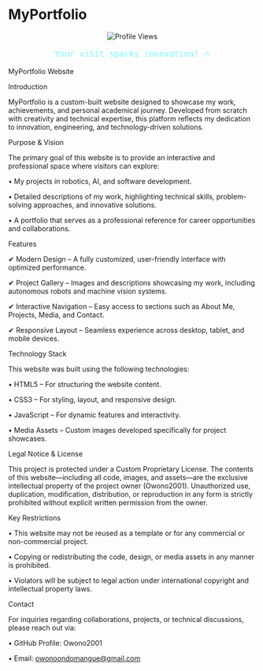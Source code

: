 # MyPortfolio

<div align="center">
  <img src="https://komarev.com/ghpvc/?username=Owono2001&style=flat-square&color=7DF9FF" alt="Profile Views">
  <p style="font-family: 'Space Mono', monospace; color: #7DF9FF; font-size: 1.2em;">Your visit sparks innovation! 🔥</p>
</div>

MyPortfolio Website


Introduction


MyPortfolio is a custom-built website designed to showcase my work, achievements, and personal academical journey. Developed from scratch with creativity and technical expertise, this platform reflects my dedication to innovation, engineering, and technology-driven solutions.


Purpose & Vision


The primary goal of this website is to provide an interactive and professional space where visitors can explore:

• My projects in robotics, AI, and software development.

• Detailed descriptions of my work, highlighting technical skills, problem-solving approaches, and innovative solutions.

• A portfolio that serves as a professional reference for career opportunities and collaborations.


Features

✔ Modern Design – A fully customized, user-friendly interface with optimized performance.

✔ Project Gallery – Images and descriptions showcasing my work, including autonomous robots and machine vision systems.

✔ Interactive Navigation – Easy access to sections such as About Me, Projects, Media, and Contact.

✔ Responsive Layout – Seamless experience across desktop, tablet, and mobile devices.


Technology Stack


This website was built using the following technologies:

• HTML5 – For structuring the website content.

• CSS3 – For styling, layout, and responsive design.

• JavaScript – For dynamic features and interactivity.

• Media Assets – Custom images developed specifically for project showcases.


Legal Notice & License


This project is protected under a Custom Proprietary License. The contents of this website—including all code, images, and assets—are the exclusive intellectual property of the project owner (Owono2001). Unauthorized use, duplication, modification, distribution, or reproduction in any form is strictly prohibited without explicit written permission from the owner.


Key Restrictions


• This website may not be reused as a template or for any commercial or non-commercial project.

• Copying or redistributing the code, design, or media assets in any manner is prohibited.

• Violators will be subject to legal action under international copyright and intellectual property laws.


Contact


For inquiries regarding collaborations, projects, or technical discussions, please reach out via:

• GitHub Profile: Owono2001

• Email: owonoondomangue@gmail.com
